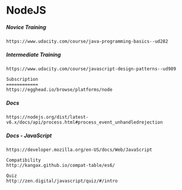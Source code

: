 # NodeJS

##### Novice Training

```
https://www.udacity.com/course/java-programming-basics--ud282
```

##### Intermediate Training

```
https://www.udacity.com/course/javascript-design-patterns--ud989

Subscription
============
https://egghead.io/browse/platforms/node
```

##### Docs

```
https://nodejs.org/dist/latest-v6.x/docs/api/process.html#process_event_unhandledrejection
```

##### Docs - JavaScript

```
https://developer.mozilla.org/en-US/docs/Web/JavaScript

Compatibility
http://kangax.github.io/compat-table/es6/

Quiz
http://zen.digital/javascript/quiz/#/intro
```



